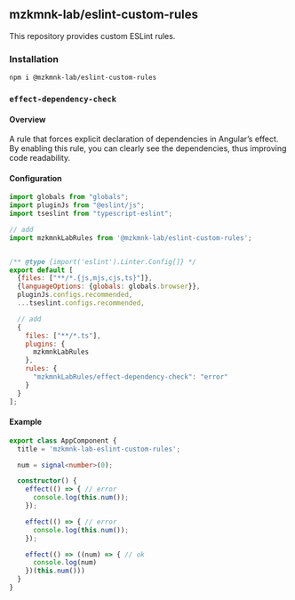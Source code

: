 ## mzkmnk-lab/eslint-custom-rules

This repository provides custom ESLint rules.

### Installation

```bash
npm i @mzkmnk-lab/eslint-custom-rules
```

### `effect-dependency-check`

#### Overview

A rule that forces explicit declaration of dependencies in Angular’s effect.
By enabling this rule, you can clearly see the dependencies, thus improving code readability.

#### Configuration

```javascript
import globals from "globals";
import pluginJs from "@eslint/js";
import tseslint from "typescript-eslint";

// add
import mzkmnkLabRules from '@mzkmnk-lab/eslint-custom-rules';


/** @type {import('eslint').Linter.Config[]} */
export default [
  {files: ["**/*.{js,mjs,cjs,ts}"]},
  {languageOptions: {globals: globals.browser}},
  pluginJs.configs.recommended,
  ...tseslint.configs.recommended,

  // add
  {
    files: ["**/*.ts"],
    plugins: {
      mzkmnkLabRules
    },
    rules: {
      "mzkmnkLabRules/effect-dependency-check": "error"
    }
  }
];

```

#### Example

```typescript
export class AppComponent {
  title = 'mzkmnk-lab-eslint-custom-rules';

  num = signal<number>(0);

  constructor() {
    effect(() => { // error
      console.log(this.num());
    });

    effect(() => { // error
      console.log(this.num());
    });

    effect(() => ((num) => { // ok
      console.log(num)
    })(this.num()))
  }
}
```